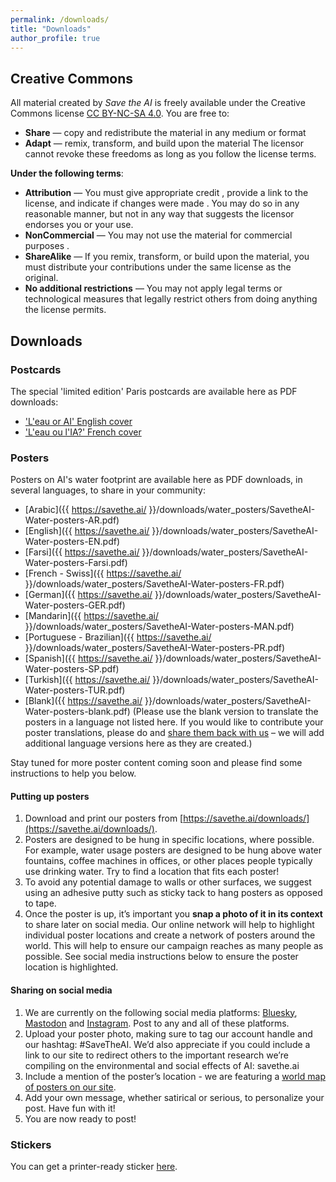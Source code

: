 ```yaml
---
permalink: /downloads/
title: "Downloads"
author_profile: true
---
```


## Creative Commons 

All material created by _Save the AI_ is freely available under the Creative Commons license [CC BY-NC-SA 4.0](https://creativecommons.org/licenses/by-nc-sa/4.0/).
You are free to:
- **Share** — copy and redistribute the material in any medium or format
- **Adapt** — remix, transform, and build upon the material
The licensor cannot revoke these freedoms as long as you follow the license terms.

**Under the following terms**:

- **Attribution** — You must give appropriate credit , provide a link to the license, and indicate if changes were made . You may do so in any reasonable manner, but not in any way that suggests the licensor endorses you or your use.
- **NonCommercial** — You may not use the material for commercial purposes .
- **ShareAlike** — If you remix, transform, or build upon the material, you must distribute your contributions under the same license as the original.
- **No additional restrictions** — You may not apply legal terms or technological measures that legally restrict others from doing anything the license permits.

## Downloads

### Postcards
The special 'limited edition' Paris postcards are available here as PDF downloads:
- ['L'eau or AI' English cover](https://github.com/user-attachments/files/18727189/SavetheAI-postcard-v1.5b.pdf)
- ['L'eau ou l'IA?' French cover](https://github.com/user-attachments/files/18727201/SavetheAI-postcard-v1.5a.pdf)


### Posters
Posters on AI's water footprint are available here as PDF downloads, in several languages, to share in your community:
- [Arabic]({{ https://savethe.ai/ }}/downloads/water_posters/SavetheAI-Water-posters-AR.pdf)
- [English]({{ https://savethe.ai/ }}/downloads/water_posters/SavetheAI-Water-posters-EN.pdf)
- [Farsi]({{ https://savethe.ai/ }}/downloads/water_posters/SavetheAI-Water-posters-Farsi.pdf)
- [French - Swiss]({{ https://savethe.ai/ }}/downloads/water_posters/SavetheAI-Water-posters-FR.pdf)
- [German]({{ https://savethe.ai/ }}/downloads/water_posters/SavetheAI-Water-posters-GER.pdf)
- [Mandarin]({{ https://savethe.ai/ }}/downloads/water_posters/SavetheAI-Water-posters-MAN.pdf)
- [Portuguese - Brazilian]({{ https://savethe.ai/ }}/downloads/water_posters/SavetheAI-Water-posters-PR.pdf)
- [Spanish]({{ https://savethe.ai/ }}/downloads/water_posters/SavetheAI-Water-posters-SP.pdf)
- [Turkish]({{ https://savethe.ai/ }}/downloads/water_posters/SavetheAI-Water-posters-TUR.pdf)
- [Blank]({{ https://savethe.ai/ }}/downloads/water_posters/SavetheAI-Water-posters-blank.pdf) (Please use the blank version to translate the posters in a language not listed here. If you would like to contribute your poster translations, 
please do and [share them back with us](https://savethe.ai/join-us/) – we will add additional language versions 
here as they are created.)

Stay tuned for more poster content coming soon and please find some instructions to help you below. 

#### Putting up posters

1. Download and print our posters from [https://savethe.ai/downloads/](https://savethe.ai/downloads/).
2. Posters are designed to be hung in specific locations, where possible. For example, water usage posters are designed to be hung above water fountains, coffee machines in offices, or other places people typically use drinking water. Try to find a location that fits each poster! 
3. To avoid any potential damage to walls or other surfaces, we suggest using an adhesive putty such as sticky tack to hang posters as opposed to tape. 
4. Once the poster is up, it’s important you **snap a photo of it in its context** to share later on social media. Our online network will help to highlight individual poster locations and create a network of posters around the world. This will help to ensure our campaign reaches as many people as possible. See social media instructions below to ensure the poster location is highlighted.

#### Sharing on social media

1. We are currently on the following social media platforms: [Bluesky](https://bsky.app/profile/savetheai.bsky.social), [Mastodon](https://mastodon.social/@savetheai) and [Instagram](https://www.instagram.com/savetheai/). Post to any and all of these platforms.
2. Upload your poster photo, making sure to tag our account handle and our hashtag: #SaveTheAI. We’d also appreciate if you could include a link to our site to redirect others to the important research we’re compiling on the environmental and social effects of AI: savethe.ai
3. Include a mention of the poster’s location - we are featuring a [world map of posters on our site](https://savethe.ai/locations).
4. Add your own message, whether satirical or serious, to personalize your post. Have fun with it!
5. You are now ready to post!

### Stickers
You can get a printer-ready sticker [here](/downloads/savetheAI-sticker.png).
